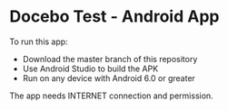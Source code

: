 # Docebo Test - Android App

To run this app:
- Download the master branch of this repository
- Use Android Studio to build the APK
- Run on any device with Android 6.0 or greater

The app needs INTERNET connection and permission.

